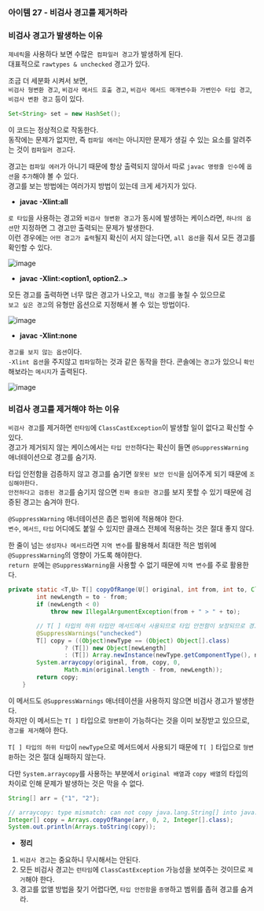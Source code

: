 ### 아이템 27 - 비검사 경고를 제거하라

### 비검사 경고가 발생하는 이유
`제네릭`을 사용하다 보면 수많은` 컴파일러 경고`가 발생하게 된다. <br>
대표적으로 `rawtypes & unchecked` 경고가 있다. 

조금 더 세분화 시켜서 보면, <br>
`비검사 형변환 경고`, `비검사 메서드 호출 경고`, `비검사 메서드 매개변수화 가변인수 타입 경고`, `비검사 변환 경고` 등이 있다.

```java
Set<String> set = new HashSet();
```

이 코드는 정상적으로 작동한다. <br>
동작에는 문제가 없지만, 즉 `컴파일 에러`는 아니지만 문제가 생길 수 있는 요소를 알려주는 것이 `컴파일러 경고`다.

경고는 `컴파일 에러`가 아니기 때문에 항상 출력되지 않아서 따로 `javac 명령줄 인수`에 `옵션`을 `추가`해야 볼 수 있다. <br>
경고를 보는 방법에는 여러가지 방법이 있는데 크게 세가지가 있다.

- **javac -Xlint:all <source files>**

`로 타입`을 사용하는 경고와 `비검사 형변환 경고`가 동시에 발생하는 케이스라면, `하나의 옵션`만 지정하면 그 경고만 출력되는 문제가 발생한다. <br>
이런 경우에는 `어떤 경고가 출력`될지 확신이 서지 않는다면, `all 옵션`을 줘서 모든 경고를 확인할 수 있다.

![image](https://github.com/Effective-Java-Study-Team/EffectiveJava/assets/91787050/f87e7167-494c-459a-b426-3668bc49c570)

- **javac -Xlint:<option1, option2..> <source files>**

모든 경고를 출력하면 너무 많은 경고가 나오고, `핵심 경고`를 놓칠 수 있으므로 <br>
`보고 싶은 경고`의 유형만 옵션으로 지정해서 볼 수 있는 방법이다.

![image](https://github.com/Effective-Java-Study-Team/EffectiveJava/assets/91787050/3822bd8d-3224-43b8-9066-df1b09357425)

- **javac -Xlint:none <source files>**

`경고를 보지 않는 옵션`이다. <br>
`-Xlint 옵션`을 주지않고 `컴파일`하는 것과 같은 동작을 한다. 콘솔에는 `경고`가 있으니 `확인`해보라는 `메시지`가 출력된다.

![image](https://github.com/Effective-Java-Study-Team/EffectiveJava/assets/91787050/b7c596fe-480e-44f8-bf46-94a6c120fc30)

### 비검사 경고를 제거해야 하는 이유

`비검사 경고`를 제거하면 `런타임`에 `ClassCastException`이 발생할 일이 없다고 확신할 수 있다. <br>
경고가 제거되지 않는 케이스에서는 `타입 안전`하다는 확신이 들면 `@SuppressWarning` 애너테이션으로 경고를 숨기자.

타입 안전함을 검증하지 않고 경고를 숨기면 `잘못된 보안 인식`을 심어주게 되기 때문에 `조심해야한다.` <br>
`안전하다고 검증된 경고`를 숨기지 않으면 `진짜 중요한 경고`를 보지 못할 수 있기 때문에 검증된 경고는 숨겨야 한다.

`@SuppressWarning` 애너테이션은 좁은 범위에 적용해야 한다. <br>
`변수`, `메서드`, `타입` 어디에도 붙일 수 있지만 클래스 전체에 적용하는 것은 절대 좋지 않다.

한 줄이 넘는 `생성자나 메서드`라면 `지역 변수`를 활용해서 최대한 적은 범위에 `@SuppressWarning`의 영향이 가도록 해야한다. <br>
`return 문`에는 `@SuppressWarning`을 사용할 수 없기 때문에 `지역 변수`를 주로 활용한다.

```java
private static <T,U> T[] copyOfRange(U[] original, int from, int to, Class<? extends T[]> newType) {
        int newLength = to - from;
        if (newLength < 0)
            throw new IllegalArgumentException(from + " > " + to);

        // T[ ] 타입의 하위 타입만 메서드에서 사용되므로 타입 안전함이 보장되므로 경고를 제거한다.
        @SuppressWarnings("unchecked")
        T[] copy = ((Object)newType == (Object) Object[].class)
                ? (T[]) new Object[newLength]
                : (T[]) Array.newInstance(newType.getComponentType(), newLength);
        System.arraycopy(original, from, copy, 0,
                Math.min(original.length - from, newLength));
        return copy;
    }
```

이 메서드도 `@SuppressWarnings` 애너테이션을 사용하지 않으면 비검사 경고가 발생한다. <br>
하지만 이 메서드는 `T[ ]` 타입으로 `형변환`이 가능하다는 것을 이미 보장받고 있으므로, `경고를 제거`해야 한다.

`T[ ] 타입의 하위 타입`이 `newType`으로 메서드에서 사용되기 때문에 `T[ ]` 타입으로 `형변환`하는 것은 절대 실패하지 않는다.

다만 `System.arraycopy`를 사용하는 부분에서 `original 배열`과 `copy 배열`의 타입의 차이로 인해 문제가 발생하는 것은 막을 수 없다.

```java
String[] arr = {"1", "2"};

// arraycopy: type mismatch: can not copy java.lang.String[] into java.lang.Integer[]
Integer[] copy = Arrays.copyOfRange(arr, 0, 2, Integer[].class);
System.out.println(Arrays.toString(copy));
```

- **정리**
1. `비검사 경고`는 중요하니 무시해서는 안된다.
2. 모든 비검사 경고는 `런타임`에 `ClassCastException` 가능성을 보여주는 것이므로 `제거`해야 한다.
3. 경고를 없앨 방법을 찾기 어렵다면, `타입 안전함`을 `증명`하고 범위를 좁혀 경고를 숨겨라.

